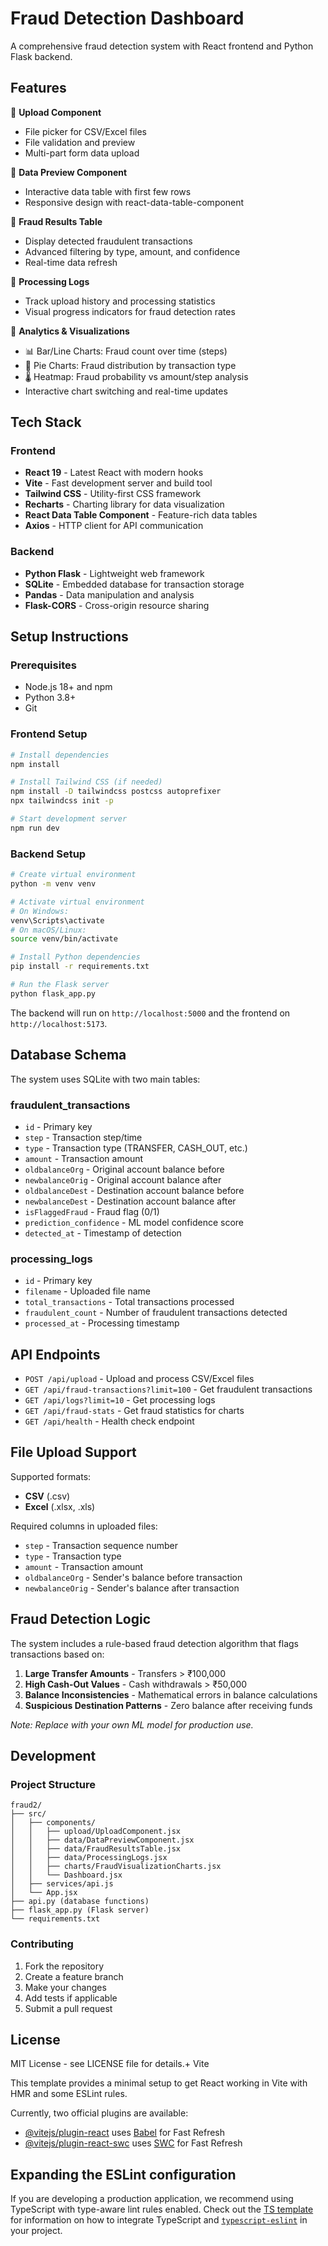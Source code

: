 # Fraud Detection Dashboard

A comprehensive fraud detection system with React frontend and Python Flask backend.

## Features

🔹 **Upload Component**
- File picker for CSV/Excel files
- File validation and preview
- Multi-part form data upload

🔹 **Data Preview Component** 
- Interactive data table with first few rows
- Responsive design with react-data-table-component

🔹 **Fraud Results Table**
- Display detected fraudulent transactions
- Advanced filtering by type, amount, and confidence
- Real-time data refresh

🔹 **Processing Logs**
- Track upload history and processing statistics
- Visual progress indicators for fraud detection rates

🔹 **Analytics & Visualizations**
- 📊 Bar/Line Charts: Fraud count over time (steps)
- 🥧 Pie Charts: Fraud distribution by transaction type  
- 🌡️ Heatmap: Fraud probability vs amount/step analysis
- Interactive chart switching and real-time updates

## Tech Stack

### Frontend
- **React 19** - Latest React with modern hooks
- **Vite** - Fast development server and build tool
- **Tailwind CSS** - Utility-first CSS framework
- **Recharts** - Charting library for data visualization
- **React Data Table Component** - Feature-rich data tables
- **Axios** - HTTP client for API communication

### Backend  
- **Python Flask** - Lightweight web framework
- **SQLite** - Embedded database for transaction storage
- **Pandas** - Data manipulation and analysis
- **Flask-CORS** - Cross-origin resource sharing

## Setup Instructions

### Prerequisites
- Node.js 18+ and npm
- Python 3.8+
- Git

### Frontend Setup

```bash
# Install dependencies
npm install

# Install Tailwind CSS (if needed)
npm install -D tailwindcss postcss autoprefixer
npx tailwindcss init -p

# Start development server
npm run dev
```

### Backend Setup

```bash
# Create virtual environment
python -m venv venv

# Activate virtual environment
# On Windows:
venv\Scripts\activate
# On macOS/Linux:
source venv/bin/activate

# Install Python dependencies
pip install -r requirements.txt

# Run the Flask server
python flask_app.py
```

The backend will run on `http://localhost:5000` and the frontend on `http://localhost:5173`.

## Database Schema

The system uses SQLite with two main tables:

### fraudulent_transactions
- `id` - Primary key
- `step` - Transaction step/time
- `type` - Transaction type (TRANSFER, CASH_OUT, etc.)
- `amount` - Transaction amount
- `oldbalanceOrg` - Original account balance before
- `newbalanceOrig` - Original account balance after  
- `oldbalanceDest` - Destination account balance before
- `newbalanceDest` - Destination account balance after
- `isFlaggedFraud` - Fraud flag (0/1)
- `prediction_confidence` - ML model confidence score
- `detected_at` - Timestamp of detection

### processing_logs  
- `id` - Primary key
- `filename` - Uploaded file name
- `total_transactions` - Total transactions processed
- `fraudulent_count` - Number of fraudulent transactions detected
- `processed_at` - Processing timestamp

## API Endpoints

- `POST /api/upload` - Upload and process CSV/Excel files
- `GET /api/fraud-transactions?limit=100` - Get fraudulent transactions
- `GET /api/logs?limit=10` - Get processing logs
- `GET /api/fraud-stats` - Get fraud statistics for charts
- `GET /api/health` - Health check endpoint

## File Upload Support

Supported formats:
- **CSV** (.csv)
- **Excel** (.xlsx, .xls)

Required columns in uploaded files:
- `step` - Transaction sequence number
- `type` - Transaction type
- `amount` - Transaction amount
- `oldbalanceOrg` - Sender's balance before transaction
- `newbalanceOrig` - Sender's balance after transaction

## Fraud Detection Logic

The system includes a rule-based fraud detection algorithm that flags transactions based on:

1. **Large Transfer Amounts** - Transfers > ₹100,000
2. **High Cash-Out Values** - Cash withdrawals > ₹50,000  
3. **Balance Inconsistencies** - Mathematical errors in balance calculations
4. **Suspicious Destination Patterns** - Zero balance after receiving funds

*Note: Replace with your own ML model for production use.*

## Development

### Project Structure
```
fraud2/
├── src/
│   ├── components/
│   │   ├── upload/UploadComponent.jsx
│   │   ├── data/DataPreviewComponent.jsx
│   │   ├── data/FraudResultsTable.jsx
│   │   ├── data/ProcessingLogs.jsx
│   │   ├── charts/FraudVisualizationCharts.jsx
│   │   └── Dashboard.jsx
│   ├── services/api.js
│   └── App.jsx
├── api.py (database functions)
├── flask_app.py (Flask server)
└── requirements.txt
```

### Contributing

1. Fork the repository
2. Create a feature branch
3. Make your changes
4. Add tests if applicable  
5. Submit a pull request

## License

MIT License - see LICENSE file for details.+ Vite

This template provides a minimal setup to get React working in Vite with HMR and some ESLint rules.

Currently, two official plugins are available:

- [@vitejs/plugin-react](https://github.com/vitejs/vite-plugin-react/blob/main/packages/plugin-react) uses [Babel](https://babeljs.io/) for Fast Refresh
- [@vitejs/plugin-react-swc](https://github.com/vitejs/vite-plugin-react/blob/main/packages/plugin-react-swc) uses [SWC](https://swc.rs/) for Fast Refresh

## Expanding the ESLint configuration

If you are developing a production application, we recommend using TypeScript with type-aware lint rules enabled. Check out the [TS template](https://github.com/vitejs/vite/tree/main/packages/create-vite/template-react-ts) for information on how to integrate TypeScript and [`typescript-eslint`](https://typescript-eslint.io) in your project.
